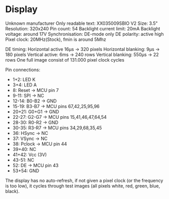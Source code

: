 # Display 
 
Unknown manufacturer 
Only readable text: XX035009SBIO V2 
Size: 3.5" 
Resolution: 320x240 
Pin count: 54 
Backlight current limit: 20mA 
Backlight voltage: around 17V 
Synchronisation: DE-mode only 
DE polarity: active high 
Pixel clock: 20MHz(Stock), fmin is around 5Mhz 
 
DE timing: 
Horizontal active 16µs -> 320 pixels 
Horizontal blanking: 9µs -> 180 pixels 
Vertical active: 6ms -> 240 rows 
Vertical blanking: 550µs -> 22 rows 
One full image consist of 131.000 pixel clock cycles 
 
Pin connections: 
- 1+2: LED K 
- 3+4: LED A 
- 8: Reset -> MCU pin 7 
- 9-11: SPI -> NC 
- 12-14: B0-B2 -> GND 
- 15-19: B3-B7 -> MCU pins 67,42,25,95,96 
- 20+21: G0+G1 -> GND 
- 22-27: G2-G7 -> MCU pins 15,41,46,47,64,54 
- 28-30: R0-R2 -> GND 
- 30-35: R3-R7 -> MCU pins 34,29,68,35,45 
- 36: HSync -> NC 
- 37: VSync -> NC 
- 38: Pclock -> MCU pin 44 
- 39+40: NC 
- 41+42: Vcc (3V) 
- 43-51: NC 
- 52: DE -> MCU pin 43 
- 53+54: GND 

The display has no auto-refresh, if not given a pixel clock (or the frequency is too low), it cycles through test images (all pixels white, red, green, blue, black).
